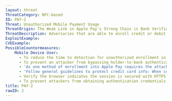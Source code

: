 ```yaml
---
layout: threat
ThreatCategory: NFC-based
ID: PAY-2
Threat: Unauthorized Mobile Payment Usage
ThreatOrigin: The Weak Link in Apple Pay's Strong Chain is Bank Verification. Who's to Blame? [^14]
ThreatDescription: Adversaries that are able to enroll credit or debit cards in mobile payment systems without the cardholder's authorization could use the card and charge to it without the cardholder's knowledge.
ExploitExample:
CVEExample:
PossibleCountermeasures:
    Mobile Device User:
      - To reduce the time to detection for unauthorized enrollment in mobile payment services, use credit monitoring services to monitor credit card accounts for unauthorized changes.
      - To prevent an attacker from bypassing holder-to-bank authentication to achieve card enrollment, configure payment services to use multi-factor authentication to enroll the user's card into a mobile payment service.
      - 'As one method of enrollment into Apple Pay requires the attacker to provide the CVV, use strong physical security mechanisms to prevent unauthorized disclosure of the CVV. See iOS Security: iOS 9.3 and Later [^54]'
      - 'Follow general guidelines to protect credit card info: When conducting online transactions or accessing banking sites online, never access the URL from a link in an email or SMS/MMS; always type the URL directly into the location bar.'
      - Verify the browser indicates the session is secured with HTTPS before authenticating to a banking site or making online payments to vendors.
      - To prevent attackers from obtaining authentication credentials or account details for payment systems, never access banking sites from public or untrusted systems, as these may have been infected with malware designed to steal authentication credentials or credit card information.
title: PAY-2
rawID: 2
---
```

